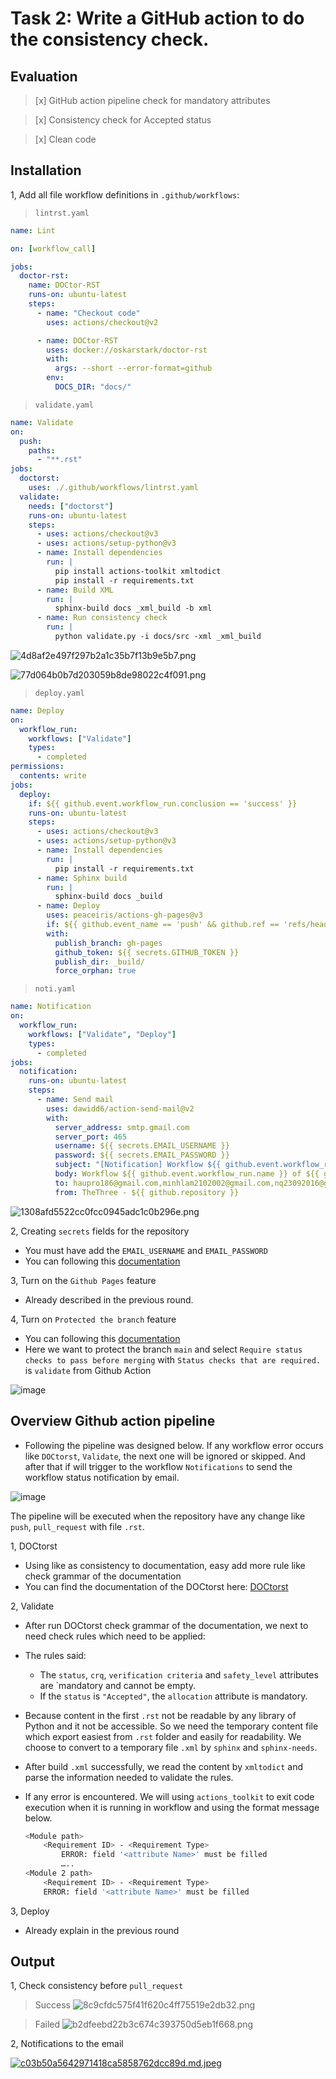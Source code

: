 # Task 2: Write a GitHub action to do the consistency check.

## Evaluation

> [x] GitHub action pipeline check for mandatory attributes

> [x] Consistency check for Accepted status

> [x] Clean code

## Installation

1, Add all file workflow definitions in `.github/workflows`:

> `lintrst.yaml`

```yaml
name: Lint

on: [workflow_call]

jobs:
  doctor-rst:
    name: DOCtor-RST
    runs-on: ubuntu-latest
    steps:
      - name: "Checkout code"
        uses: actions/checkout@v2

      - name: DOCtor-RST
        uses: docker://oskarstark/doctor-rst
        with:
          args: --short --error-format=github
        env:
          DOCS_DIR: "docs/"
```

> `validate.yaml`

```yaml
name: Validate
on:
  push:
    paths:
      - "**.rst"
jobs:
  doctorst:
    uses: ./.github/workflows/lintrst.yaml
  validate:
    needs: ["doctorst"]
    runs-on: ubuntu-latest
    steps:
      - uses: actions/checkout@v3
      - uses: actions/setup-python@v3
      - name: Install dependencies
        run: |
          pip install actions-toolkit xmltodict
          pip install -r requirements.txt
      - name: Build XML
        run: |
          sphinx-build docs _xml_build -b xml
      - name: Run consistency check
        run: |
          python validate.py -i docs/src -xml _xml_build
```

![4d8af2e497f297b2a1c35b7f13b9e5b7.png](https://imgtr.ee/images/2023/06/29/4d8af2e497f297b2a1c35b7f13b9e5b7.png)

![77d064b0b7d203059b8de98022c4f091.png](https://imgtr.ee/images/2023/06/29/77d064b0b7d203059b8de98022c4f091.png)

> `deploy.yaml`

```yaml
name: Deploy
on:
  workflow_run:
    workflows: ["Validate"]
    types:
      - completed
permissions:
  contents: write
jobs:
  deploy:
    if: ${{ github.event.workflow_run.conclusion == 'success' }}
    runs-on: ubuntu-latest
    steps:
      - uses: actions/checkout@v3
      - uses: actions/setup-python@v3
      - name: Install dependencies
        run: |
          pip install -r requirements.txt
      - name: Sphinx build
        run: |
          sphinx-build docs _build
      - name: Deploy
        uses: peaceiris/actions-gh-pages@v3
        if: ${{ github.event_name == 'push' && github.ref == 'refs/heads/main' }}
        with:
          publish_branch: gh-pages
          github_token: ${{ secrets.GITHUB_TOKEN }}
          publish_dir: _build/
          force_orphan: true
```

> `noti.yaml`

```yaml
name: Notification
on:
  workflow_run:
    workflows: ["Validate", "Deploy"]
    types:
      - completed
jobs:
  notification:
    runs-on: ubuntu-latest
    steps:
      - name: Send mail
        uses: dawidd6/action-send-mail@v2
        with:
          server_address: smtp.gmail.com
          server_port: 465
          username: ${{ secrets.EMAIL_USERNAME }}
          password: ${{ secrets.EMAIL_PASSWORD }}
          subject: "[Notification] Workflow ${{ github.event.workflow_run.name }} in ${{ github.repository }} has ${{ github.event.workflow_run.conclusion }}"
          body: Workflow ${{ github.event.workflow_run.name }} of ${{ github.repository }} has ${{ github.event.workflow_run.conclusion }}
          to: haupro186@gmail.com,minhlam2102002@gmail.com,nq23092016@gmail.com
          from: TheThree - ${{ github.repository }}
```

![1308afd5522cc0fcc0945adc1c0b296e.png](https://imgtr.ee/images/2023/06/29/1308afd5522cc0fcc0945adc1c0b296e.png)

2, Creating `secrets` fields for the repository

- You must have add the `EMAIL_USERNAME` and `EMAIL_PASSWORD`
- You can following this [documentation](https://docs.github.com/en/actions/security-guides/encrypted-secrets#creating-encrypted-secrets-for-a-repository)

3, Turn on the `Github Pages` feature

- Already described in the previous round.

4, Turn on `Protected the branch` feature

- You can following this [documentation](https://cityofaustin.github.io/ctm-dev-workflow/protected-branches.html)
- Here we want to protect the branch `main` and select `Require status checks to pass before merging` with `Status checks that are required.` is `validate` from Github Action

![image](https://imgtr.ee/images/2023/06/29/064801c031f5c62e7b8f32dccf21efa1.png)

## Overview Github action pipeline

- Following the pipeline was designed below. If any workflow error occurs like `DOCtorst`, `Validate`, the next one will be ignored or skipped. And after that if will trigger to the workflow `Notifications` to send the workflow status notification by email.

![image](https://imgtr.ee/images/2023/06/29/9fec4fa81bd31a62e146c5c2d5f8029a.png)

The pipeline will be executed when the repository have any change like `push`, `pull_request` with file `.rst`.

1, DOCtorst

- Using like as consistency to documentation, easy add more rule like check grammar of the documentation
- You can find the documentation of the DOCtorst here: [DOCtorst](https://github.com/OskarStark/doctor-rst)

2, Validate

- After run DOCtorst check grammar of the documentation, we next to need check rules which need to be applied:
- The rules said:

  - The `status`, `crq`, `verification criteria` and `safety_level` attributes are `mandatory and cannot be empty.
  - If the `status` is `"Accepted"`, the `allocation` attribute is mandatory.

- Because content in the first `.rst` not be readable by any library of Python and it not be accessible. So we need the temporary content file which export easiest from `.rst` folder and easily for readability. We choose to convert to a temporary file `.xml` by `sphinx` and `sphinx-needs`.

- After build `.xml` successfully, we read the content by `xmltodict` and parse the information needed to validate the rules.

- If any error is encountered. We will using `actions_toolkit` to exit code execution when it is running in workflow and using the format message below.
  ```bash
  <Module path>
      <Requirement ID> - <Requirement Type>
          ERROR: field '<attribute Name>' must be filled
          …..
  <Module 2 path>
      <Requirement ID> - <Requirement Type>
      ERROR: field '<attribute Name>' must be filled
  ```

3, Deploy

- Already explain in the previous round

## Output

1, Check consistency before `pull_request`

> Success
> ![8c9cfdc575f41f620c4ff75519e2db32.png](https://imgtr.ee/images/2023/06/29/8c9cfdc575f41f620c4ff75519e2db32.png)

> Failed
> ![b2dfeebd22b3c674c393750d5eb1f668.png](https://imgtr.ee/images/2023/06/29/b2dfeebd22b3c674c393750d5eb1f668.png)

2, Notifications to the email

[![c03b50a5642971418ca5858762dcc89d.md.jpeg](https://imgtr.ee/images/2023/06/29/c03b50a5642971418ca5858762dcc89d.md.jpeg)](https://imgtr.ee/image/357542591-1969188456769049-2388862340658717146-n.KZSA)

